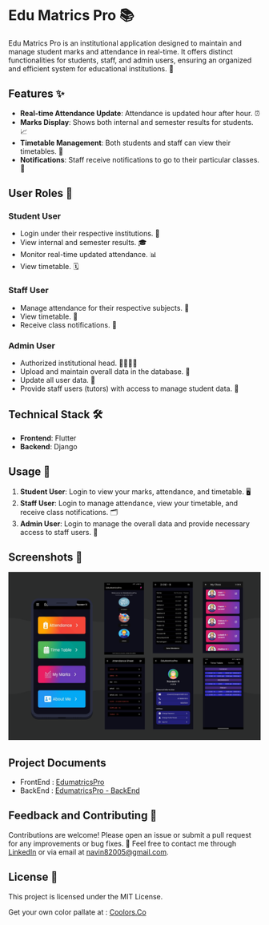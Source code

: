 # Edu Matrics Pro 📚

Edu Matrics Pro is an institutional application designed to maintain and manage student marks and attendance in real-time. It offers distinct functionalities for students, staff, and admin users, ensuring an organized and efficient system for educational institutions. 🚀

## Features ✨
- **Real-time Attendance Update**: Attendance is updated hour after hour. ⏰
- **Marks Display**: Shows both internal and semester results for students. 📈
- **Timetable Management**: Both students and staff can view their timetables. 📅
- **Notifications**: Staff receive notifications to go to their particular classes. 🔔

## User Roles 👥
### Student User
- Login under their respective institutions. 🏫
- View internal and semester results. 🎓
- Monitor real-time updated attendance. 📊
- View timetable. 🗓️

### Staff User
- Manage attendance for their respective subjects. 📝
- View timetable. 📆
- Receive class notifications. 📢

### Admin User
- Authorized institutional head. 👨‍🏫👩‍🏫
- Upload and maintain overall data in the database. 💾
- Update all user data. 🔄
- Provide staff users (tutors) with access to manage student data. 🔑

## Technical Stack 🛠️
- **Frontend**: Flutter
- **Backend**: Django

## Usage 📝
1. **Student User**: Login to view your marks, attendance, and timetable. 🖥️
2. **Staff User**: Login to manage attendance, view your timetable, and receive class notifications. 🗂️
3. **Admin User**: Login to manage the overall data and provide necessary access to staff users. 🔧

## Screenshots 📸
![Banner Image](https://github.com/Navin82005/edumetricspro/blob/main/LinkedIn%20Post%201.png)

## Project Documents
 - FrontEnd : [EdumatricsPro](https://github.com/Navin82005/edumetricspro)
 - BackEnd : [EdumatricsPro - BackEnd](https://github.com/Navin82005/Edumatrics-backend)

## Feedback and Contributing 🤝
Contributions are welcome! Please open an issue or submit a pull request for any improvements or bug fixes. 💬
Feel free to contact me through [LinkedIn](https://www.linkedin.com/in/naveenn82005) or via email at [navin82005@gmail.com](mailto:navin82005@gmail.com).

## License 📝
This project is licensed under the MIT License.

Get your own color pallate at : [Coolors.Co](https://coolors.co/?ref=6559c82241a7a6000bf5e09a)
